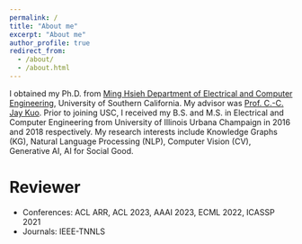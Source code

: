 ```yaml
---
permalink: /
title: "About me"
excerpt: "About me"
author_profile: true
redirect_from: 
  - /about/
  - /about.html
---
```


I obtained my Ph.D. from [Ming Hsieh Department of Electrical and Computer Engineering](https://minghsiehece.usc.edu/), University of Southern California. My advisor was [Prof. C.-C. Jay Kuo](https://mcl.usc.edu/people/cckuo/). Prior to joining USC, I received my B.S. and M.S. in Electrical and Computer Engineering from University of Illinois Urbana Champaign in 2016 and 2018 respectively. My research interests include Knowledge Graphs (KG), Natural Language Processing (NLP), Computer Vision (CV), Generative AI, AI for Social Good.

Reviewer
======
* Conferences: ACL ARR, ACL 2023, AAAI 2023, ECML 2022, ICASSP 2021
* Journals: IEEE-TNNLS  